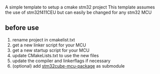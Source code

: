 A simple template to setup a cmake stm32 project
This template assumes the use of stm32f411CEU but can easily be changed for any stm32 MCU

## before use
1. rename project in cmakelist.txt
2. get a new linker script for your MCU
3. get a new startup script for your MCU
4. update CMakeLists.txt to use the new files
5. update the compiler and linkerflags if necessary
6. (optional) add [stm32cube-mcu-package](https://github.com/topics/stm32cube-mcu-package) as submodule
